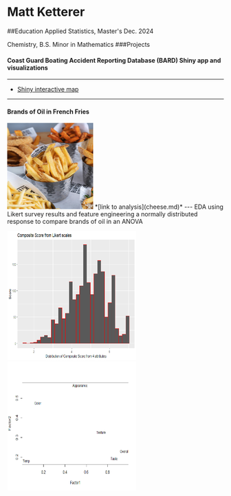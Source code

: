 
# Matt Ketterer
##Education
Applied Statistics, Master's Dec. 2024

Chemistry, B.S.
Minor in Mathematics
###Projects
#### Coast Guard Boating Accident Reporting Database (BARD) Shiny app and visualizations
---
* [Shiny interactive map](https://matt-k.shinyapps.io/mapshiny/)
---  
 #### Brands of Oil in French Fries
 <img src="pics/frypic.jpg" width="200" height="200">
 *[link to analysis](cheese.md)*
---
EDA using Likert survey results and feature engineering a normally distributed response to compare brands of oil in an ANOVA

<img src="stat580proj1_files/figure-markdown_github/graph-1.png" width="300" height="300"><img src="stat580proj1_files/figure-markdown_github/factorplot-1.png" width="300" height="300">


